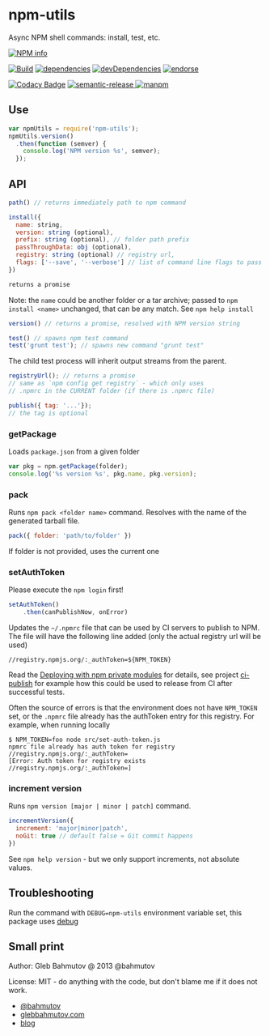 # npm-utils

Async NPM shell commands: install, test, etc.

[![NPM info][nodei.co]][npm-url]

[![Build][npm-utils-ci-image]][npm-utils-ci-url]
[![dependencies][dependencies-image]][dependencies-url]
[![devDependencies][devDependencies-image]][devDependencies-url]
[![endorse][endorse-image]][endorse-url]

[![Codacy Badge][codacy-image]][codacy-url]
[![semantic-release][semantic-image] ][semantic-url]
[![manpm](https://img.shields.io/badge/manpm-%E2%9C%93-3399ff.svg)](https://github.com/bahmutov/manpm)

## Use

```js
var npmUtils = require('npm-utils');
npmUtils.version()
  .then(function (semver) {
    console.log('NPM version %s', semver);
  });
```

## API

```js
path() // returns immediately path to npm command
```

```js
install({
  name: string,
  version: string (optional),
  prefix: string (optional), // folder path prefix
  passThroughData: obj (optional),
  registry: string (optional) // registry url,
  flags: ['--save', '--verbose'] // list of command line flags to pass to NPM
})

returns a promise
```

Note: the `name` could be another folder or a tar archive; passed to `npm install <name>`
unchanged, that can be any match. See `npm help install`

```js
version() // returns a promise, resolved with NPM version string
```

```js
test() // spawns npm test command
test('grunt test'); // spawns new command "grunt test"
```

The child test process will inherit output streams from the parent.

```js
registryUrl(); // returns a promise
// same as `npm config get registry` - which only uses
// .npmrc in the CURRENT folder (if there is .npmrc file)
```

```js
publish({ tag: '...'});
// the tag is optional
```

### getPackage

Loads `package.json` from a given folder

```js
var pkg = npm.getPackage(folder);
console.log('%s version %s', pkg.name, pkg.version);
```

### pack

Runs `npm pack <folder name>` command. Resolves with the name of the generated tarball file.

```js
pack({ folder: 'path/to/folder' })
```

If folder is not provided, uses the current one

### setAuthToken

Please execute the `npm login` first!

```js
setAuthToken()
    .then(canPublishNow, onError)
```

Updates the `~/.npmrc` file that can be used by CI servers to publish to NPM.
The file will have the following line added (only the actual registry url will be used)

    //registry.npmjs.org/:_authToken=${NPM_TOKEN}

Read the [Deploying with npm private modules][deploying post] for details, see
project [ci-publish](https://github.com/bahmutov/ci-publish) for example how this could be
used to release from CI after successful tests.

[deploying post]: http://blog.npmjs.org/post/118393368555/deploying-with-npm-private-modules

Often the source of errors is that the environment does not have `NPM_TOKEN` set,
or the `.npmrc` file already has the authToken entry for this registry. For example,
when running locally

    $ NPM_TOKEN=foo node src/set-auth-token.js 
    npmrc file already has auth token for registry
    //registry.npmjs.org/:_authToken=
    [Error: Auth token for registry exists //registry.npmjs.org/:_authToken=]

### increment version

Runs `npm version [major | minor | patch]` command.

```js
incrementVersion({
  increment: 'major|minor|patch',
  noGit: true // default false = Git commit happens
})
```

See `npm help version` - but we only support increments, not absolute values.

## Troubleshooting

Run the command with `DEBUG=npm-utils` environment variable set, this package
uses [debug](https://www.npmjs.com/package/debug)

## Small print

Author: Gleb Bahmutov @ 2013 @bahmutov

License: MIT - do anything with the code, but don't blame me if it does not work.

* [@bahmutov](https://twitter.com/bahmutov)
* [glebbahmutov.com](http://glebbahmutov.com)
* [blog](http://glebbahmutov.com/blog)

[nodei.co]: https://nodei.co/npm/npm-utils.png?downloads=true
[npm-url]: https://npmjs.org/package/npm-utils
[npm-utils-ci-image]: https://secure.travis-ci.org/bahmutov/npm-utils.png?branch=master
[npm-utils-ci-url]: http://travis-ci.org/#!/bahmutov/npm-utils
[dependencies-image]: https://david-dm.org/bahmutov/npm-utils.png
[dependencies-url]: https://david-dm.org/bahmutov/npm-utils
[devDependencies-image]: https://david-dm.org/bahmutov/npm-utils/dev-status.png
[devDependencies-url]: https://david-dm.org/bahmutov/npm-utils#info=devDependencies
[endorse-image]: https://api.coderwall.com/bahmutov/endorsecount.png
[endorse-url]: https://coderwall.com/bahmutov
[codacy-image]: https://api.codacy.com/project/badge/grade/80f4a9c1aad545fa8aeb090d66a3a7d2
[codacy-url]: https://www.codacy.com/app/glebbahmutov_2600/npm-utils
[semantic-image]: https://img.shields.io/badge/%20%20%F0%9F%93%A6%F0%9F%9A%80-semantic--release-e10079.svg
[semantic-url]: https://github.com/semantic-release/semantic-release
